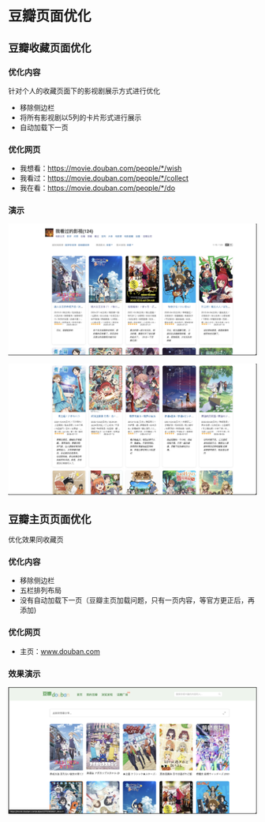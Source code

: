 # 豆瓣页面优化

## 豆瓣收藏页面优化

### 优化内容

针对个人的收藏页面下的影视剧展示方式进行优化

- 移除侧边栏
- 将所有影视剧以5列的卡片形式进行展示
- 自动加载下一页

### 优化网页

- 我想看：https://movie.douban.com/people/*/wish
- 我看过：https://movie.douban.com/people/*/collect
- 我在看：https://movie.douban.com/people/*/do


### 演示

![1754106816009](image/README/1754106816009.png)

![1754106840637](image/README/1754106840637.png)

## 豆瓣主页页面优化

优化效果同收藏页

### 优化内容

- 移除侧边栏
- 五栏排列布局
- 没有自动加载下一页（豆瓣主页加载问题，只有一页内容，等官方更正后，再添加)


### 优化网页

- 主页：www.douban.com

### 效果演示

![1754107056453](image/README/1754107056453.png)
